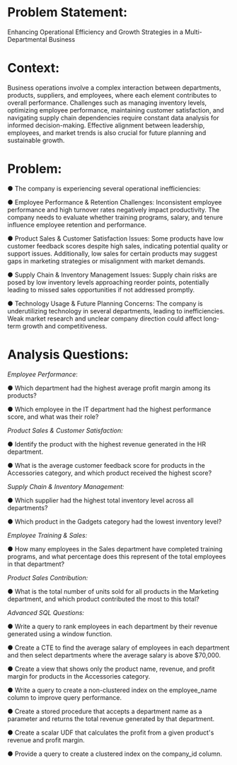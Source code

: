 # **Problem Statement:**


 Enhancing Operational Efficiency and Growth Strategies in a Multi-Departmental Business

 
 # **Context:**
 
 Business operations involve a complex interaction between departments, products, suppliers, and employees, where each element contributes to overall performance. Challenges such as managing inventory levels,
 optimizing employee performance, maintaining customer satisfaction, and navigating supply chain dependencies require constant data analysis for informed decision-making. Effective alignment between leadership,
 employees, and market trends is also crucial for future planning and sustainable growth.

 
# **Problem:**

 ● The company is experiencing several operational inefficiencies:
 
 ● Employee Performance & Retention Challenges: Inconsistent employee performance and high turnover rates negatively impact productivity. The
   company needs to evaluate whether training programs, salary, and tenure influence employee retention and performance.
 
 ● Product Sales & Customer Satisfaction Issues: Some products have low customer feedback scores despite high sales, indicating potential quality or
   support issues. Additionally, low sales for certain products may suggest gaps in marketing strategies or misalignment with market demands.
 
 ● Supply Chain & Inventory Management Issues: Supply chain risks are posed by low inventory levels approaching reorder points, potentially leading to missed sales opportunities if not addressed promptly.

 ● Technology Usage & Future Planning Concerns: The company is underutilizing technology in several departments, leading to inefficiencies. Weak market research and unclear company direction could affect
   long-term growth and competitiveness.


# **Analysis Questions:**


 *Employee Performance*:
 
 ● Which department had the highest average profit margin among its products?
 
 ● Which employee in the IT department had the highest performance score, and what was their role?
 
 *Product Sales & Customer Satisfaction:*
 
 ● Identify the product with the highest revenue generated in the HR department.
 
 ● What is the average customer feedback score for products in the Accessories category, and which product received the highest score?
 
 *Supply Chain & Inventory Management:*
 
 ● Which supplier had the highest total inventory level across all departments?
 
 ● Which product in the Gadgets category had the lowest inventory level?
 
 *Employee Training & Sales:*
 
 ● How many employees in the Sales department have completed training programs, and what percentage does this represent of the total employees in that department?
 
 *Product Sales Contribution:*

 ● What is the total number of units sold for all products in the Marketing department, and which product contributed the most to this total?
 
 *Advanced SQL Questions:*
 
 ● Write a query to rank employees in each department by their revenue generated using a window function.
 
 ● Create a CTE to find the average salary of employees in each department and then select departments where the average salary is above $70,000.
 
 ● Create a view that shows only the product name, revenue, and profit margin for products in the Accessories category.
 
 ● Write a query to create a non-clustered index on the employee_name column to improve query performance.
 
 ● Create a stored procedure that accepts a department name as a parameter and returns the total revenue generated by that department.
 
 ● Create a scalar UDF that calculates the profit from a given product's revenue and profit margin.
 
 ● Provide a query to create a clustered index on the company_id column.
